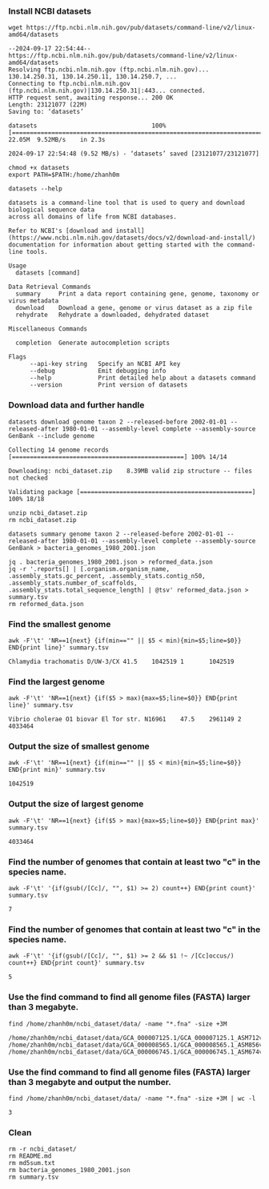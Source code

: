 ### Install NCBI datasets 

```shell
wget https://ftp.ncbi.nlm.nih.gov/pub/datasets/command-line/v2/linux-amd64/datasets
```

```text
--2024-09-17 22:54:44--  https://ftp.ncbi.nlm.nih.gov/pub/datasets/command-line/v2/linux-amd64/datasets
Resolving ftp.ncbi.nlm.nih.gov (ftp.ncbi.nlm.nih.gov)... 130.14.250.31, 130.14.250.11, 130.14.250.7, ...
Connecting to ftp.ncbi.nlm.nih.gov (ftp.ncbi.nlm.nih.gov)|130.14.250.31|:443... connected.
HTTP request sent, awaiting response... 200 OK
Length: 23121077 (22M)
Saving to: ‘datasets’

datasets                                100%[==============================================================================>]  22.05M  9.52MB/s    in 2.3s

2024-09-17 22:54:48 (9.52 MB/s) - ‘datasets’ saved [23121077/23121077]
```

```shell
chmod +x datasets
export PATH=$PATH:/home/zhanh0m
```

```shell
datasets --help
```

```text
datasets is a command-line tool that is used to query and download biological sequence data
across all domains of life from NCBI databases.

Refer to NCBI's [download and install](https://www.ncbi.nlm.nih.gov/datasets/docs/v2/download-and-install/) documentation for information about getting started with the command-line tools.

Usage
  datasets [command]

Data Retrieval Commands
  summary     Print a data report containing gene, genome, taxonomy or virus metadata
  download    Download a gene, genome or virus dataset as a zip file
  rehydrate   Rehydrate a downloaded, dehydrated dataset

Miscellaneous Commands

  completion  Generate autocompletion scripts

Flags
      --api-key string   Specify an NCBI API key
      --debug            Emit debugging info
      --help             Print detailed help about a datasets command
      --version          Print version of datasets
```

### Download data and further handle

```shell
datasets download genome taxon 2 --released-before 2002-01-01 --released-after 1980-01-01 --assembly-level complete --assembly-source GenBank --include genome
```

```text
Collecting 14 genome records [================================================] 100% 14/14

Downloading: ncbi_dataset.zip    8.39MB valid zip structure -- files not checked

Validating package [================================================] 100% 18/18
```

```shell
unzip ncbi_dataset.zip
rm ncbi_dataset.zip
```

```shell
datasets summary genome taxon 2 --released-before 2002-01-01 --released-after 1980-01-01 --assembly-level complete --assembly-source GenBank > bacteria_genomes_1980_2001.json
```

```shell
jq . bacteria_genomes_1980_2001.json > reformed_data.json
jq -r '.reports[] | [.organism.organism_name, .assembly_stats.gc_percent, .assembly_stats.contig_n50, .assembly_stats.number_of_scaffolds, .assembly_stats.total_sequence_length] | @tsv' reformed_data.json > summary.tsv
rm reformed_data.json
```

### Find the smallest genome

```shell
awk -F'\t' 'NR==1{next} {if(min=="" || $5 < min){min=$5;line=$0}} END{print line}' summary.tsv
```

```text
Chlamydia trachomatis D/UW-3/CX 41.5    1042519 1       1042519
```

### Find the largest genome

```shell
awk -F'\t' 'NR==1{next} {if($5 > max){max=$5;line=$0}} END{print line}' summary.tsv
```

```text
Vibrio cholerae O1 biovar El Tor str. N16961    47.5    2961149 2       4033464
```

### Output the size of smallest genome

```shell
awk -F'\t' 'NR==1{next} {if(min=="" || $5 < min){min=$5;line=$0}} END{print min}' summary.tsv
```

```text
1042519
```

### Output the size of largest genome

```shell
awk -F'\t' 'NR==1{next} {if($5 > max){max=$5;line=$0}} END{print max}' summary.tsv
```

```text
4033464
```

### Find the number of genomes that contain at least two "c" in the species name. 

```shell
awk -F'\t' '{if(gsub(/[Cc]/, "", $1) >= 2) count++} END{print count}' summary.tsv
```

```text
7
```

### Find the number of genomes that contain at least two "c" in the species name. 

```shell
awk -F'\t' '{if(gsub(/[Cc]/, "", $1) >= 2 && $1 !~ /[Cc]occus/) count++} END{print count}' summary.tsv
```

```text
5
```

### Use the find command to find all genome files (FASTA) larger than 3 megabyte.

```shell
find /home/zhanh0m/ncbi_dataset/data/ -name "*.fna" -size +3M
```

```text
/home/zhanh0m/ncbi_dataset/data/GCA_000007125.1/GCA_000007125.1_ASM712v1_genomic.fna
/home/zhanh0m/ncbi_dataset/data/GCA_000008565.1/GCA_000008565.1_ASM856v1_genomic.fna
/home/zhanh0m/ncbi_dataset/data/GCA_000006745.1/GCA_000006745.1_ASM674v1_genomic.fna
```

### Use the find command to find all genome files (FASTA) larger than 3 megabyte and output the number.

```shell
find /home/zhanh0m/ncbi_dataset/data/ -name "*.fna" -size +3M | wc -l
```

```text
3
```

### Clean

```shell
rm -r ncbi_dataset/
rm README.md
rm md5sum.txt
rm bacteria_genomes_1980_2001.json
rm summary.tsv
```